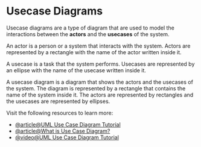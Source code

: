 # Usecase Diagrams

Usecase diagrams are a type of diagram that are used to model the interactions between the **actors** and the **usecases** of the system.

An actor is a person or a system that interacts with the system. Actors are represented by a rectangle with the name of the actor written inside it.

A usecase is a task that the system performs. Usecases are represented by an ellipse with the name of the usecase written inside it.

A usecase diagram is a diagram that shows the actors and the usecases of the system. The diagram is represented by a rectangle that contains the name of the system inside it. The actors are represented by rectangles and the usecases are represented by ellipses.

Visit the following resources to learn more:

- [@article@UML Use Case Diagram Tutorial](https://www.lucidchart.com/pages/uml-use-case-diagram)
- [@article@What is Use Case Diagram?](https://www.visual-paradigm.com/guide/uml-unified-modeling-language/what-is-use-case-diagram/)
- [@video@UML Use Case Diagram Tutorial](https://www.youtube.com/watch?v=zid-MVo7M-E)